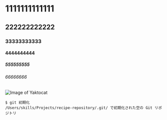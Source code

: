 # 1111111111111
## 222222222222
### 33333333333
#### 4444444444
##### 555555555
###### 66666666

![Image of Yaktocat](https://octodex.github.com/images/yaktocat.png)

```
$ git 初期化
/Users/skills/Projects/recipe-repository/.git/ で初期化された空の Git リポジトリ
```
